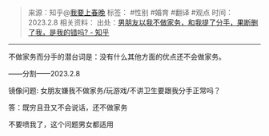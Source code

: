 > 来源：知乎@[我要上春晚](https://www.zhihu.com/people/fan-shan-pao-15)
> 标签： #性别 #婚育 #翻译 #观点
> 时间：2023.2.8
> 相关资料：
> 出处：[男朋友以我不做家务，和我提了分手，果断删了我，是我的错吗? - 知乎](https://www.zhihu.com/question/578521836/answer/2846114749?utm_campaign=&utm_medium=social&utm_oi=636468377439440896&utm_psn=1601959250561052672&utm_source=pro.mandu.enjoyreading)
***

不做家务而分手的潜台词是：没有什么其他方面的优点还不会做家务。

——分割——2023.2.8

镜像问题: 女朋友嫌我不做家务/玩游戏/不讲卫生要跟我分手正常吗？

答：既穷且丑又不会说话，还不做家务

不要喷我了，这个问题男女都适用